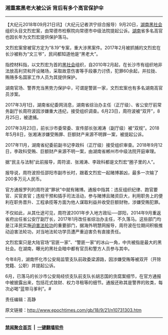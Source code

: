 ### 湘重案黑老大被公诉 背后有多个高官保护伞
------------------------

<p>【大纪元2018年09月21日讯】（大纪元记者洪宁综合报导）9月20日，<a href="http://www.epochtimes.com/gb/tag/%E6%B9%96%E5%8D%97.html">湖南</a><a href="http://www.epochtimes.com/gb/tag/%E9%BB%91%E7%A4%BE%E4%BC%9A.html">黑社会</a>组织头目文烈宏案，由常德市检察院向常德市中级法院提起公诉。<a href="http://www.epochtimes.com/gb/tag/%E6%B9%96%E5%8D%97.html">湖南</a>省多名高官也因长年为文烈宏提供保护落马。</p>
<p>文烈宏案曾被官方定为“8.19”专案，重大涉黑案件。2017年2月被抓捕的文烈宏在长沙被称为“文三爷”，民间都知道他是“黑老大”。</p>
<p>指控材料指，以文烈宏为首的<a href="http://www.epochtimes.com/gb/tag/%E9%BB%91%E7%A4%BE%E4%BC%9A.html">黑社会</a>组织，自2010年2月起，在长沙市有组织地非法放高利贷和开设赌场，采取故意伤害等手段暴力讨债，犯罪60余起，并拉拢、贿赂多名国家工作人员为其提供保护。</p>
<p>湖南官场、警界充当黑势力保护伞，可谓是警匪一家，文烈宏案也有多名湖南高官员涉案。</p>
<p>2017年3月1日，湖南省纪委网消息，湖南省综治办主任（正厅级）、省公安厅前常务副厅长周符波因涉嫌重大违纪，接受组织调查。6月23日，周符波被“双开”，8月25日，被逮捕。</p>
<p>2017年3月23日，前长沙市委常委、宣传部长张湘涛（副厅级）被“双规”。2018年5月8日，张湘涛涉嫌受贿罪、巨额财产来源不明罪一案，被提起公诉。</p>
<p>2017年11月，湖南省纪委前副书记李政科（正厅级）接受组织审查。2018年9月12日，李政科受贿、巨额财产来源不明一案，由湖南省郴州市中级法院开庭审理。</p>
<p>据“民主与法制”此前报导，周符波、张湘涛、李政科都是文烈宏“圈子里的人”。</p>
<p>报导说，周符波担任邵阳市副市长时，跟着文烈宏一起赌博甚凶，最多一次输了200多万元人民币。</p>
<p>官方通报罗列的周符波“罪状”中就有赌博。通报中指其：违反组织纪律、跑官要官、买官卖官；违规干预和插手司法活动，参与赌博且赌资巨大，利用职务上的便利在职务晋升、工程承揽等方面为他人谋取利益并收受巨额财物，涉嫌受贿犯罪。</p>
<p>不仅如此，从其仕途可见，周符波2001年步入地方政坛──邵阳，2014年9月重返省府出任省公安厅副厅长，2017年1月改任省综治办主任，不久落马。这些部门均是江泽民实施<a href="http://www.epochtimes.com/gb/tag/%E8%BF%AB%E5%AE%B3%E6%B3%95%E8%BD%AE%E5%8A%9F.html">迫害法轮功</a>的重要部门，据海外明慧网报导，周符波在位期间积极推动迫害法轮功，对当地法轮功学员遭严重迫害负有直接责任。</p>
<p>文烈宏案只是大陆官场“官匪一家”、“警匪一家”的冰山一角，中共被指是最大的黑社会。在湖南，曝光的黑社会暗中都有官员和警方人员参与其中。</p>
<p>今年8月，湖南怀化市公安局监管支队前政委梁源路，因涉嫌受贿等被双开（开除党籍、公职）并提起公诉。</p>
<p>6月，已落马的长沙市公安局经侦支队前支队长胡志国的贪腐案细节，在官方通报中被披露出来，包括花式敛财、权力寻租等的细节。通报还称其是警界的败类，每次必喝“蓝带马爹利”。#</p>
<p>责任编辑：高静</p>

原文链接：http://www.epochtimes.com/gb/18/9/21/n10731303.htm


------------------------
#### [禁闻聚合首页](https://github.com/gfw-breaker/banned-news/blob/master/README.md) &nbsp;|&nbsp;  [一键翻墙软件](https://github.com/gfw-breaker/nogfw/blob/master/README.md)